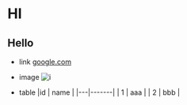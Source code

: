 # HI
## Hello
* link
[google.com](google.com)

* image
![i](http://finfra.com/f/f.png)

* table
|id | name  |
|---|-------|
| 1 | aaa   |
| 2 | bbb   |

